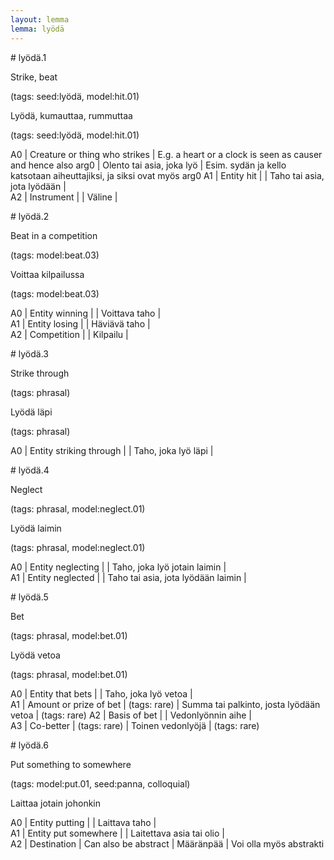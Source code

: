 ```yaml
---
layout: lemma
lemma: lyödä
---
```


<div class="sense">
# <span class="sensename">lyödä.1</span>

<span class="description">Strike, beat</span>

(tags: seed:lyödä, model:hit.01)

<span class="description">Lyödä, kumauttaa, rummuttaa</span>

(tags: seed:lyödä, model:hit.01)

A0 | Creature or thing who strikes | E.g. a heart or a clock is seen as causer and hence also arg0 | Olento tai asia, joka lyö | Esim. sydän ja kello katsotaan aiheuttajiksi, ja siksi ovat myös arg0
A1 | Entity hit |   | Taho tai asia, jota lyödään |  
A2 | Instrument |   | Väline |  

</div>

<div class="sense">
# <span class="sensename">lyödä.2</span>

<span class="description">Beat in a competition</span>

(tags: model:beat.03)

<span class="description">Voittaa kilpailussa</span>

(tags: model:beat.03)

A0 | Entity winning |   | Voittava taho |  
A1 | Entity losing |   | Häviävä taho |  
A2 | Competition |   | Kilpailu |  

</div>

<div class="sense">
# <span class="sensename">lyödä.3</span>

<span class="description">Strike through</span>

(tags: phrasal)

<span class="description">Lyödä läpi</span>

(tags: phrasal)

A0 | Entity striking through |   | Taho, joka lyö läpi |  

</div>

<div class="sense">
# <span class="sensename">lyödä.4</span>

<span class="description">Neglect</span>

(tags: phrasal, model:neglect.01)

<span class="description">Lyödä laimin</span>

(tags: phrasal, model:neglect.01)

A0 | Entity neglecting |   | Taho, joka lyö jotain laimin |  
A1 | Entity neglected |   | Taho tai asia, jota lyödään laimin |  

</div>

<div class="sense">
# <span class="sensename">lyödä.5</span>

<span class="description">Bet</span>

(tags: phrasal, model:bet.01)

<span class="description">Lyödä vetoa</span>

(tags: phrasal, model:bet.01)

A0 | Entity that bets |   | Taho, joka lyö vetoa |  
A1 | Amount or prize of bet | (tags: rare) | Summa tai palkinto, josta lyödään vetoa | (tags: rare)
A2 | Basis of bet |   | Vedonlyönnin aihe |  
A3 | Co-better | (tags: rare) | Toinen vedonlyöjä | (tags: rare)

</div>

<div class="sense">
# <span class="sensename">lyödä.6</span>

<span class="description">Put something to somewhere</span>

(tags: model:put.01, seed:panna, colloquial)

<span class="description">Laittaa jotain johonkin</span>

A0 | Entity putting |   | Laittava taho |  
A1 | Entity put somewhere |   | Laitettava asia tai olio |  
A2 | Destination | Can also be abstract | Määränpää | Voi olla myös abstrakti

</div>


